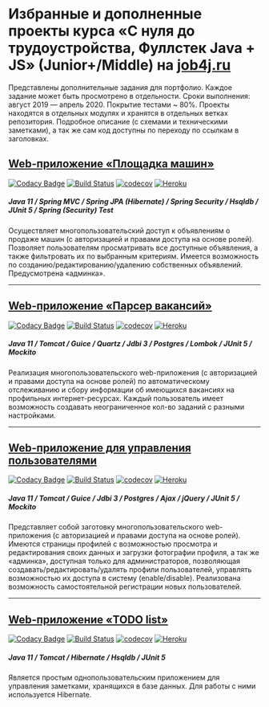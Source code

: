 # Избранные и дополненные проекты курса «С нуля до трудоустройства, Фуллстек Java + JS» (Junior+/Middle) на <a href="https://job4j.ru/courses/java_with_zero_to_job.html">job4j.ru</a>

Представлены дополнительные задания для портфолио. Каждое задание может быть просмотрено в отдельности.
Сроки выполнения: август 2019 — апрель 2020. Покрытие тестами ~ 80%. Проекты находятся в отдельных модулях и хранятся в отдельных ветках репозитория. Подробное описание (с схемами и техническими заметками),
 а так же сам код доступны по переходу по ссылкам в заголовках. 

## <a href="https://github.com/inflatone/job4j.ee/tree/task_2092/auto">Web-приложение «Площадка машин»</a>

[![Codacy Badge](https://api.codacy.com/project/badge/Grade/df661ff60cef47ceb6e566e9e207150c?branch=task_2092)](https://www.codacy.com/manual/inflatone/job4j.ee?utm_source=github.com&amp;utm_medium=referral&amp;utm_content=inflatone/job4j.ee&amp;utm_campaign=Badge_Grade)
[![Build Status](https://api.travis-ci.org/inflatone/job4j.ee.svg?branch=task_2092)](https://travis-ci.org/inflatone/job4j.ee/branches)
[![codecov](https://codecov.io/gh/inflatone/job4j.ee/branch/task_2092/graph/badge.svg)](https://codecov.io/gh/inflatone/job4j.ee/branch/task_2092)
[![Heroku](https://heroku-badge.herokuapp.com/?app=autosane)](http://autosane.herokuapp.com/)
##### Java 11 / Spring MVC / Spring JPA (Hibernate) / Spring Security / Hsqldb / JUnit 5 / Spring (Security) Test
Осуществляет многопользовательский доступ к объявлениям о продаже машин (c авторизацией и правами доступа на основе ролей).
Позволяет пользователям просматривать все доступные объявления, а также фильтровать их по выбранным критериям. 
Имеется возможность по созданию/редактированию/удалению собственных объявлений. Предусмотрена «админка».

----
## <a href="https://github.com/inflatone/job4j.ee/tree/task_1731/vacancy">Web-приложение «Парсер вакансий»</a>

[![Codacy Badge](https://api.codacy.com/project/badge/Grade/df661ff60cef47ceb6e566e9e207150c?branch=task_1731)](https://www.codacy.com/manual/inflatone/job4j.ee?utm_source=github.com&amp;utm_medium=referral&amp;utm_content=inflatone/job4j.ee&amp;utm_campaign=Badge_Grade)
[![Build Status](https://api.travis-ci.org/inflatone/job4j.ee.svg?branch=task_1731)](https://travis-ci.org/inflatone/job4j.ee/branches)
[![codecov](https://codecov.io/gh/inflatone/job4j.ee/branch/task_1731/graph/badge.svg)](https://codecov.io/gh/inflatone/job4j.ee/branch/task_1731)
[![Heroku](https://heroku-badge.herokuapp.com/?app=saneseeker)](http://saneseeker.herokuapp.com/)
##### Java 11 / Tomcat / Guice / Quartz / Jdbi 3 / Postgres / Lombok / JUnit 5 / Mockito

Реализация многопользовательского web-приложения (c авторизацией и правами доступа на основе ролей) по автоматическому отслеживанию и сбору информации
об имеющихся вакансиях на профильных интернет-ресурсах. Каждый пользователь имеет возможность создавать неограниченное кол-во заданий с разными настройками.

----
## <a href="https://github.com/inflatone/job4j.ee/tree/task_2512/users">Web-приложение для управления пользователями</a>


[![Codacy Badge](https://api.codacy.com/project/badge/Grade/df661ff60cef47ceb6e566e9e207150c?branch=task_2512)](https://www.codacy.com/manual/inflatone/job4j.ee?utm_source=github.com&amp;utm_medium=referral&amp;utm_content=inflatone/job4j.ee&amp;utm_campaign=Badge_Grade)
[![Build Status](https://travis-ci.org/inflatone/job4j.svg?branch=task_2512)](https://travis-ci.org/inflatone/job4j.ee/branches)
[![codecov](https://codecov.io/gh/inflatone/job4j.ee/branch/task_2512/graph/badge.svg)](https://codecov.io/gh/inflatone/job4j.ee/branch/task_2512)
[![Heroku](https://heroku-badge.herokuapp.com/?app=usersane)](http://usersane.herokuapp.com/)
##### Java 11 / Tomcat / Guice / Jdbi 3 / Postgres / Ajax / jQuery / JUnit 5 / Mockito
Представляет собой заготовку многопользовательского web-приложения (c авторизацией и правами доступа на основе ролей).
Имеются страницы профилей с возможностью просмотра и редактирования своих данных и загрузки фотографии профиля,
а так же «админка», доступная только для администраторов, позволяющая создавать/редактировать/удалять профили пользователей, 
управлять возможностью их доступа в систему (enable/disable).
Реализована возможность самостоятельной регистрации новых пользователей.

----
## <a href="https://github.com/inflatone/job4j.ee/tree/task_3786/notes">Web-приложение «TODO list»</a>

[![Codacy Badge](https://api.codacy.com/project/badge/Grade/df661ff60cef47ceb6e566e9e207150c?branch=task_3786)](https://www.codacy.com/manual/inflatone/job4j.ee?utm_source=github.com&amp;utm_medium=referral&amp;utm_content=inflatone/job4j.ee&amp;utm_campaign=Badge_Grade)
[![Build Status](https://api.travis-ci.org/inflatone/job4j.ee.svg?branch=task_3786)](https://travis-ci.org/inflatone/job4j.ee/branches)
[![codecov](https://codecov.io/gh/inflatone/job4j.ee/branch/task_3786/graph/badge.svg)](https://codecov.io/gh/inflatone/job4j.ee/branch/task_3786)
[![Heroku](https://heroku-badge.herokuapp.com/?app=sanenotes)](http://saneseeker.herokuapp.com/)
##### Java 11 / Tomcat / Hibernate / Hsqldb / JUnit 5
Является простым однопользовательским приложением для управления заметками, хранящихся в базе данных. 
Для работы с ними используется Hibernate.
